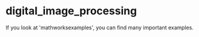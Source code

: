 # digital_image_processing
If you look at 'mathworksexamples', you can find many important examples.

